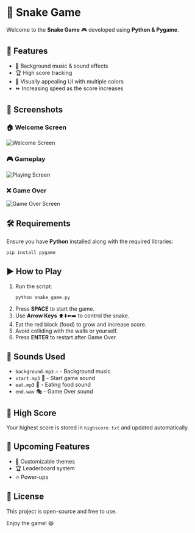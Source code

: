 # 🐍 Snake Game

Welcome to the **Snake Game** 🎮 developed using **Python & Pygame**.

## 📌 Features
- 🎵 Background music & sound effects
- 🏆 High score tracking
- 🎨 Visually appealing UI with multiple colors
- ⏩ Increasing speed as the score increases

## 📸 Screenshots
### 🏠 Welcome Screen
![Welcome Screen](Screenshots/welcome.jpg)
### 🎮 Gameplay
![Playing Screen](Screenshots/pw.jpg)

### ❌ Game Over
![Game Over Screen](Screenshots/gameover.jpg)

## 🛠 Requirements
Ensure you have **Python** installed along with the required libraries:
```sh
pip install pygame
```

## ▶️ How to Play
1. Run the script:
   ```sh
   python snake_game.py
   ```
2. Press **SPACE** to start the game.
3. Use **Arrow Keys** ⬆️⬇️⬅️➡️ to control the snake.
4. Eat the red block (food) to grow and increase score.
5. Avoid colliding with the walls or yourself.
6. Press **ENTER** to restart after Game Over.

## 🎵 Sounds Used
- `background.mp3` 🎶 - Background music
- `start.mp3` 🚀 - Start game sound
- `eat.mp3` 🍎 - Eating food sound
- `end.wav` 🎭 - Game Over sound

## 📜 High Score
Your highest score is stored in `highscore.txt` and updated automatically.

## 📌 Upcoming Features
- 🎨 Customizable themes
- 🏆 Leaderboard system
- 🔥 Power-ups

## 📜 License
This project is open-source and free to use.

Enjoy the game! 😃

